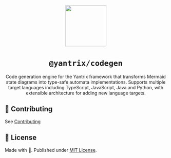 <div align="center">
  <img width="128" src="https://github.com/tfcp68/yantrix/blob/main/docs/public/logo.png?raw=true" />
  <h1><code>@yantrix/codegen</code></h1>
  <p>Code generation engine for the Yantrix framework that transforms Mermaid state diagrams into type-safe automata implementations. Supports multiple target languages including TypeScript, JavaScript, Java and Python, with extensible architecture for adding new language targets.</p>
</div>

## 🌱 Contributing

See [Contributing](https://tfcp68.github.io/yantrix/contributing/)

## 📜 License

Made with 💜. Published under [MIT License](./LICENSE).
